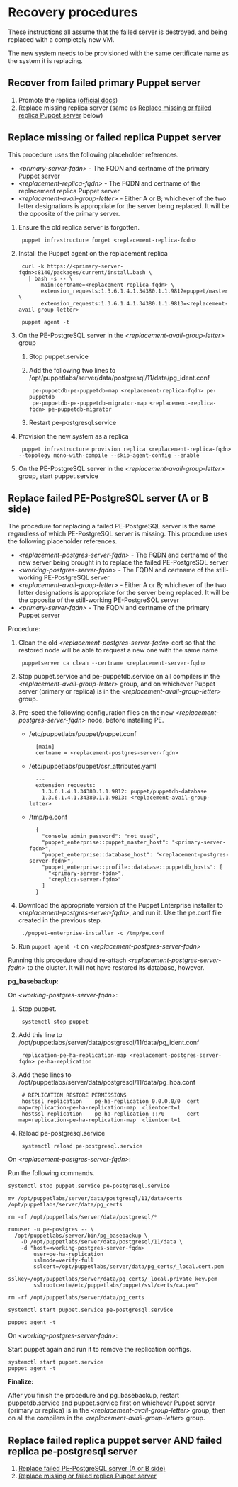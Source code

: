 # Recovery procedures

These instructions all assume that the failed server is destroyed, and being replaced with a completely new VM.

The new system needs to be provisioned with the same certificate name as the system it is replacing.

## Recover from failed primary Puppet server

1. Promote the replica ([official docs](https://puppet.com/docs/pe/2019.8/dr_configure.html#dr-promote-replica))
2. Replace missing replica server (same as [Replace missing or failed replica Puppet server](#replace-missing-or-failed-replica-puppet-server) below)

## Replace missing or failed replica Puppet server

This procedure uses the following placeholder references.

* _\<primary-server-fqdn\>_ - The FQDN and certname of the primary Puppet server
* _\<replacement-replica-fqdn\>_ - The FQDN and certname of the replacement replica Puppet server
* _\<replacement-avail-group-letter\>_ - Either A or B; whichever of the two letter designations is appropriate for the server being replaced. It will be the opposite of the primary server.

1. Ensure the old replica server is forgotten.

        puppet infrastructure forget <replacement-replica-fqdn>

2. Install the Puppet agent on the replacement replica

        curl -k https://<primary-server-fqdn>:8140/packages/current/install.bash \
          | bash -s -- \
              main:certname=<replacement-replica-fqdn> \
              extension_requests:1.3.6.1.4.1.34380.1.1.9812=puppet/master \
              extension_requests:1.3.6.1.4.1.34380.1.1.9813=<replacement-avail-group-letter>

        puppet agent -t

3. On the PE-PostgreSQL server in the _\<replacement-avail-group-letter\>_ group
    1. Stop puppet.service
    2. Add the following two lines to /opt/puppetlabs/server/data/postgresql/11/data/pg\_ident.conf

            pe-puppetdb-pe-puppetdb-map <replacement-replica-fqdn> pe-puppetdb
            pe-puppetdb-pe-puppetdb-migrator-map <replacement-replica-fqdn> pe-puppetdb-migrator

    3. Restart pe-postgresql.service
3. Provision the new system as a replica

        puppet infrastructure provision replica <replacement-replica-fqdn> --topology mono-with-compile --skip-agent-config --enable

4. On the PE-PostgreSQL server in the _\<replacement-avail-group-letter\>_ group, start puppet.service

## Replace failed PE-PostgreSQL server (A or B side)

The procedure for replacing a failed PE-PostgreSQL server is the same regardless of which PE-PostgreSQL server is missing. This procedure uses the following placeholder references.

* _\<replacement-postgres-server-fqdn\>_ - The FQDN and certname of the new server being brought in to replace the failed PE-PostgreSQL server
* _\<working-postgres-server-fqdn\>_ - The FQDN and certname of the still-working PE-PostgreSQL server
* _\<replacement-avail-group-letter\>_ - Either A or B; whichever of the two letter designations is appropriate for the server being replaced. It will be the opposite of the still-working PE-PostgreSQL server
* _\<primary-server-fqdn\>_ - The FQDN and certname of the primary Puppet server

Procedure:

1. Clean the old _\<replacement-postgres-server-fqdn\>_ cert so that the restored node will be able to request a new one with the same name

        puppetserver ca clean --certname <replacement-server-fqdn>

2. Stop puppet.service and pe-puppetdb.service on all compilers in the _\<replacement-avail-group-letter\>_ group, and on whichever Puppet server (primary or replica) is in the _\<replacement-avail-group-letter\>_ group.
3. Pre-seed the following configuration files on the new _\<replacement-postgres-server-fqdn\>_ node, before installing PE.
    * /etc/puppetlabs/puppet/puppet.conf

            [main]
            certname = <replacement-postgres-server-fqdn>

    * /etc/puppetlabs/puppet/csr\_attributes.yaml

            ---
            extension_requests:
              1.3.6.1.4.1.34380.1.1.9812: puppet/puppetdb-database
              1.3.6.1.4.1.34380.1.1.9813: <replacement-avail-group-letter>

    * /tmp/pe.conf

            {
              "console_admin_password": "not used",
              "puppet_enterprise::puppet_master_host": "<primary-server-fqdn>",
              "puppet_enterprise::database_host": "<replacement-postgres-server-fqdn>",
              "puppet_enterprise::profile::database::puppetdb_hosts": [
                "<primary-server-fqdn>",
                "<replica-server-fqdn>"
              ]
            }

4. Download the appropriate version of the Puppet Enterprise installer to _\<replacement-postgres-server-fqdn\>_, and run it. Use the pe.conf file created in the previous step.

        ./puppet-enterprise-installer -c /tmp/pe.conf

5. Run `puppet agent -t` on _\<replacement-postgres-server-fqdn\>_

Running this procedure should re-attach _\<replacement-postgres-server-fqdn\>_ to the cluster. It will not have restored its database, however.

**pg_basebackup:** 

On _\<working-postgres-server-fqdn\>_:

1. Stop puppet.

        systemctl stop puppet

2. Add this line to /opt/puppetlabs/server/data/postgresql/11/data/pg_ident.conf

        replication-pe-ha-replication-map <replacement-postgres-server-fqdn> pe-ha-replication

3. Add these lines to /opt/puppetlabs/server/data/postgresql/11/data/pg_hba.conf

        # REPLICATION RESTORE PERMISSIONS
        hostssl replication    pe-ha-replication 0.0.0.0/0  cert  map=replication-pe-ha-replication-map  clientcert=1
        hostssl replication    pe-ha-replication ::/0       cert  map=replication-pe-ha-replication-map  clientcert=1

4. Reload pe-postgresql.service

        systemctl reload pe-postgresql.service

On _\<replacement-postgres-server-fqdn\>_:

Run the following commands.

```
systemctl stop puppet.service pe-postgresql.service

mv /opt/puppetlabs/server/data/postgresql/11/data/certs /opt/puppetlabs/server/data/pg_certs

rm -rf /opt/puppetlabs/server/data/postgresql/*

runuser -u pe-postgres -- \
  /opt/puppetlabs/server/bin/pg_basebackup \
    -D /opt/puppetlabs/server/data/postgresql/11/data \
    -d "host=<working-postgres-server-fqdn>
        user=pe-ha-replication
        sslmode=verify-full
        sslcert=/opt/puppetlabs/server/data/pg_certs/_local.cert.pem
        sslkey=/opt/puppetlabs/server/data/pg_certs/_local.private_key.pem
        sslrootcert=/etc/puppetlabs/puppet/ssl/certs/ca.pem"
        
rm -rf /opt/puppetlabs/server/data/pg_certs

systemctl start puppet.service pe-postgresql.service

puppet agent -t
```

On _\<working-postgres-server-fqdn\>_:

Start puppet again and run it to remove the replication configs.

```
systemctl start puppet.service
puppet agent -t
```

**Finalize:**

After you finish the procedure and pg\_basebackup, restart puppetdb.service and puppet.service first on whichever Puppet server (primary or replica) is in the _\<replacement-avail-group-letter\>_ group, then on all the compilers in the _\<replacement-avail-group-letter\>_ group.

## Replace failed replica puppet server AND failed replica pe-postgresql server

1. [Replace failed PE-PostgreSQL server (A or B side)](#replace-failed-pe-postgresql-server-a-or-b-side)
2. [Replace missing or failed replica Puppet server](#replace-missing-or-failed-replica-puppet-server)

